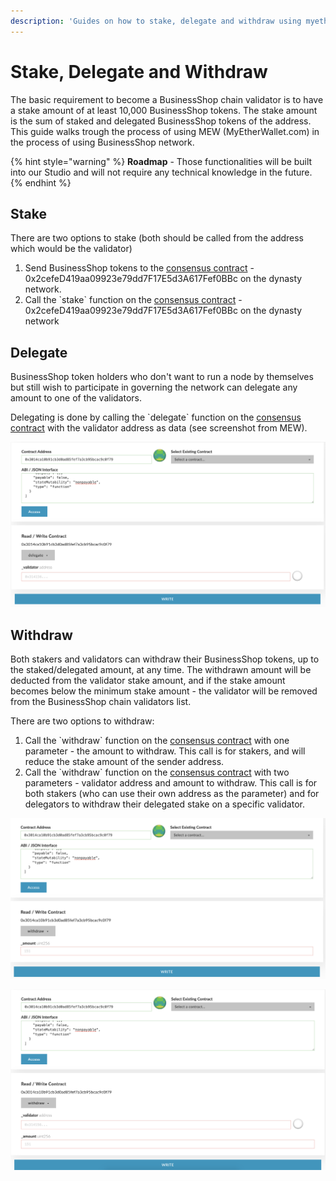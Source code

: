 ```yaml
---
description: 'Guides on how to stake, delegate and withdraw using myetherwallet.com'
---
```


# Stake, Delegate and Withdraw

The basic requirement to become a BusinessShop chain validator is to have a stake amount of at least 10,000 BusinessShop tokens. The stake amount is the sum of staked and delegated BusinessShop tokens of the address. This guide walks trough the process of using MEW \(MyEtherWallet.com\) in the process of using BusinessShop network.

{% hint style="warning" %}
**Roadmap** - Those functionalities will be built into our Studio and will not require any technical knowledge in the future.
{% endhint %}

## Stake

There are two options to stake \(both should be called from the address which would be the validator\)

1. Send BusinessShop tokens to the [consensus contract](https://bspexplorer.com/address/0x2cefeD419aa09923e79dd7F17E5d3A617Fef0BBc) - 0x2cefeD419aa09923e79dd7F17E5d3A617Fef0BBc on the dynasty network.
2. Call the \`stake\` function on the [consensus contract](https://bspexplorer.com/address/0x2cefeD419aa09923e79dd7F17E5d3A617Fef0BBc) - 0x2cefeD419aa09923e79dd7F17E5d3A617Fef0BBc on the dynasty network

 

## Delegate

BusinessShop token holders who don't want to run a node by themselves but still wish to participate in governing the network can delegate any amount to one of the validators.

Delegating is done by calling the \`delegate\` function on the [consensus contract](https://bspexplorer.com/address/0x2cefeD419aa09923e79dd7F17E5d3A617Fef0BBc) with the validator address as data \(see screenshot from MEW\).

![delegate](../../.gitbook/assets/screen-shot-2019-09-04-at-14.59.27.png)

## Withdraw

Both stakers and validators can withdraw their BusinessShop tokens, up to the staked/delegated amount, at any time. The withdrawn amount will be deducted from the validator stake amount, and if the stake amount becomes below the minimum stake amount - the validator will be removed from the BusinessShop chain validators list.

There are two options to withdraw:

1. Call the \`withdraw\` function on the [consensus contract](https://bspexplorer.com/address/0x2cefeD419aa09923e79dd7F17E5d3A617Fef0BBc) with one parameter - the amount to withdraw. This call is for stakers, and will reduce the stake amount of the sender address.
2. Call the \`withdraw\` function on the [consensus contract](https://bspexplorer.com/address/0x2cefeD419aa09923e79dd7F17E5d3A617Fef0BBc) with two parameters - validator address and amount to withdraw. This call is for both stakers \(who can use their own address as the parameter\) and for delegators to withdraw their delegated stake on a specific validator.

![withdraw option \#1](../../.gitbook/assets/screen-shot-2019-09-04-at-15.01.15.png)

![withdraw option \#2](../../.gitbook/assets/screen-shot-2019-09-04-at-15.01.25.png)

